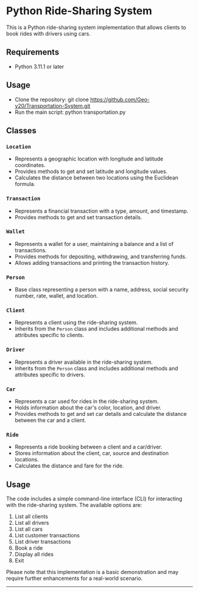 # Python Ride-Sharing System

This is a Python ride-sharing system implementation that allows clients to book rides with drivers using cars.
## Requirements

- Python 3.11.1 or later
## Usage

- Clone the repository: git clone https://github.com/Geo-y20/Transportation-System.git
- Run the main script: python transportation.py


## Classes

### `Location`

- Represents a geographic location with longitude and latitude coordinates.
- Provides methods to get and set latitude and longitude values.
- Calculates the distance between two locations using the Euclidean formula.

### `Transaction`

- Represents a financial transaction with a type, amount, and timestamp.
- Provides methods to get and set transaction details.

### `Wallet`

- Represents a wallet for a user, maintaining a balance and a list of transactions.
- Provides methods for depositing, withdrawing, and transferring funds.
- Allows adding transactions and printing the transaction history.

### `Person`

- Base class representing a person with a name, address, social security number, rate, wallet, and location.

### `Client`

- Represents a client using the ride-sharing system.
- Inherits from the `Person` class and includes additional methods and attributes specific to clients.

### `Driver`

- Represents a driver available in the ride-sharing system.
- Inherits from the `Person` class and includes additional methods and attributes specific to drivers.

### `Car`

- Represents a car used for rides in the ride-sharing system.
- Holds information about the car's color, location, and driver.
- Provides methods to get and set car details and calculate the distance between the car and a client.

### `Ride`

- Represents a ride booking between a client and a car/driver.
- Stores information about the client, car, source and destination locations.
- Calculates the distance and fare for the ride.

## Usage

The code includes a simple command-line interface (CLI) for interacting with the ride-sharing system. The available options are:

1. List all clients
2. List all drivers
3. List all cars
4. List customer transactions
5. List driver transactions
6. Book a ride
7. Display all rides
0. Exit

Please note that this implementation is a basic demonstration and may require further enhancements for a real-world scenario.

---

